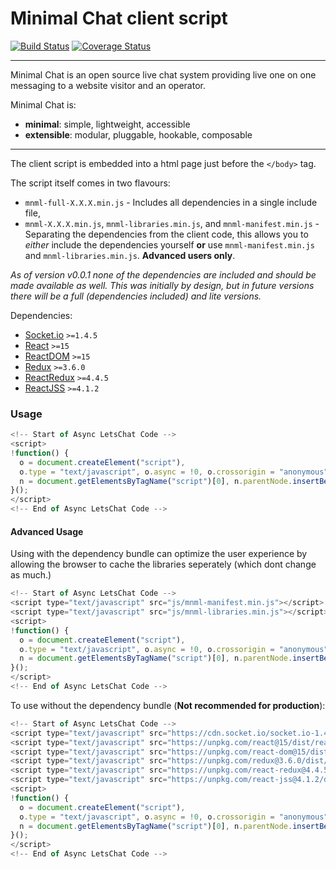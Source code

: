 # Minimal Chat client script

[![Build Status](https://travis-ci.org/minimalchat/mnml-client.svg?branch=master)](https://travis-ci.org/minimalchat/mnml-client)
[![Coverage Status](https://coveralls.io/repos/github/minimalchat/mnml-client/badge.svg?branch=master)](https://coveralls.io/github/minimalchat/mnml-client?branch=master)

---

Minimal Chat is an open source live chat system providing live one on one messaging to a website visitor and an operator.

Minimal Chat is:
-   **minimal**: simple, lightweight, accessible
-   **extensible**: modular, pluggable, hookable, composable

---

The client script is embedded into a html page just before the `</body>` tag.


The script itself comes in two flavours:
-   `mnml-full-X.X.X.min.js` - Includes all dependencies in a single include file,
-   `mnml-X.X.X.min.js`, `mnml-libraries.min.js`, and `mnml-manifest.min.js` - Separating the dependencies from the client code, this allows you to *either* include the dependencies yourself **or** use `mnml-manifest.min.js` and `mnml-libraries.min.js`. **Advanced users only**.

*As of version v0.0.1 none of the dependencies are included and should be made available as well. This was initially by design, but in future versions there will be a full (dependencies included) and lite versions.*

Dependencies:
-   [Socket.io](https://github.com/socketio/socket.io) `>=1.4.5`
-   [React](https://github.com/facebook/react) `>=15`
-   [ReactDOM](https://github.com/facebook/react) `>=15`
-   [Redux](https://github.com/reactjs/redux) `>=3.6.0`
-   [ReactRedux](https://github.com/reactjs/react-redux) `>=4.4.5`
-   [ReactJSS](https://github.com/cssinjs/react-jss) `>=4.1.2`

### Usage

```javascript
<!-- Start of Async LetsChat Code -->
<script>
!function() {
  o = document.createElement("script"),
  o.type = "text/javascript", o.async = !0, o.crossorigin = "anonymous", o.src = "/mnml-full-0.0.2.min.js",
  n = document.getElementsByTagName("script")[0], n.parentNode.insertBefore(o, n);
}();
</script>
<!-- End of Async LetsChat Code -->
```

#### Advanced Usage


Using with the dependency bundle can optimize the user experience by allowing the browser to cache the libraries seperately (which dont change as much.)

```javascript
<!-- Start of Async LetsChat Code -->
<script type="text/javascript" src="js/mnml-manifest.min.js"></script>
<script type="text/javascript" src="js/mnml-libraries.min.js"></script>
<script>
!function() {
  o = document.createElement("script"),
  o.type = "text/javascript", o.async = !0, o.crossorigin = "anonymous", o.src = "/mnml-0.0.2.min.js",
  n = document.getElementsByTagName("script")[0], n.parentNode.insertBefore(o, n);
}();
</script>
<!-- End of Async LetsChat Code -->
```


To use without the dependency bundle (**Not recommended for production**):

```javascript
<!-- Start of Async LetsChat Code -->
<script type="text/javascript" src="https://cdn.socket.io/socket.io-1.4.5.js"></script>
<script type="text/javascript" src="https://unpkg.com/react@15/dist/react.js"></script>
<script type="text/javascript" src="https://unpkg.com/react-dom@15/dist/react-dom.js"></script>
<script type="text/javascript" src="https://unpkg.com/redux@3.6.0/dist/redux.js"></script>
<script type="text/javascript" src="https://unpkg.com/react-redux@4.4.5/dist/react-redux.js"></script>
<script type="text/javascript" src="https://unpkg.com/react-jss@4.1.2/dist/jss-compose.js"></script>
<script>
!function() {
  o = document.createElement("script"),
  o.type = "text/javascript", o.async = !0, o.crossorigin = "anonymous", o.src = "/mnml-0.0.2.min.js",
  n = document.getElementsByTagName("script")[0], n.parentNode.insertBefore(o, n);
}();
</script>
<!-- End of Async LetsChat Code -->
```
